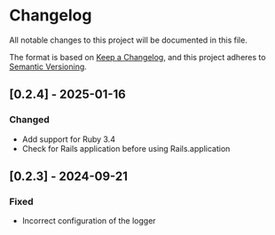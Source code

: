 # Changelog

All notable changes to this project will be documented in this file.

The format is based on [Keep a Changelog](https://keepachangelog.com/en/1.0.0/),
and this project adheres to [Semantic Versioning](https://semver.org/spec/v2.0.0.html).

## [0.2.4] - 2025-01-16

### Changed

- Add support for Ruby 3.4
- Check for Rails application before using Rails.application

## [0.2.3] - 2024-09-21

### Fixed

- Incorrect configuration of the logger
